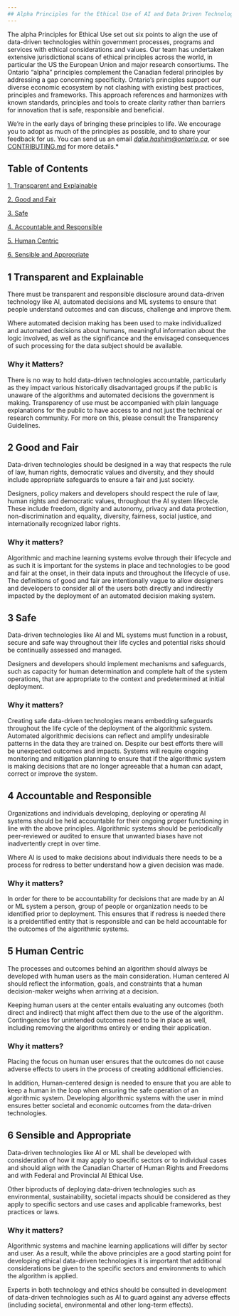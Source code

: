 ```yaml
---
## Alpha Principles for the Ethical Use of AI and Data Driven Technologies in Ontario
---
```


The alpha Principles for Ethical Use set out six points to align the use of data-driven technologies within government processes, programs and services with ethical considerations and values. Our team has undertaken extensive jurisdictional scans of ethical principles across the world, in particular the US the European Union and major research consortiums. The Ontario “alpha” principles complement the Canadian federal principles by addressing a gap concerning specificity. Ontario’s principles support our diverse economic ecosystem by not clashing with existing best practices, principles and frameworks. This approach references and harmonizes with known standards, principles and tools to create clarity rather than barriers for innovation that is safe, responsible and beneficial. 

We’re in the early days of bringing these principles to life. We encourage you to adopt as much of the principles as possible, and to share your feedback for us.  You can send us an email *<dalia.hashim@ontario.ca>*, or see [CONTRIBUTING.md](https://github.com/ongov/AI-Principles/blob/master/CONTRIBUTING.md) for more details.*

Table of Contents
---------------------

[1. Transparent and Explainable](#1-Transparent-and-Explainable)

[2. Good and Fair ](#2-Good-and-Fair)

[3. Safe](#3-Safe)

[4. Accountable and Responsible](#4-accountable-and-responsible)

[5. Human Centric](#5-human-centric)

[6. Sensible and Appropriate](#6-sensible-and-appropriate)



1 Transparent and Explainable  
---------------------------------------
 
There must be transparent and responsible disclosure around data-driven technology like AI, automated decisions and ML systems to ensure that people understand outcomes and can discuss, challenge and improve them.  

Where automated decision making has been used to make individualized and automated decisions about humans, meaningful information about the logic involved, as well as the significance and the envisaged consequences of such processing for the data subject should be available.  

### Why it Matters?  

There is no way to hold data-driven technologies accountable, particularly as they impact various historically disadvantaged groups if the public is unaware of the algorithms and automated decisions the government is making. Transparency of use must be accompanied with plain language explanations for the public to have access to and not just the technical or research community. For more on this, please consult the Transparency Guidelines.  

 
 
2 Good and Fair   
---------------------------------------

Data-driven technologies should be designed in a way that respects the rule of law, human rights, democratic values and diversity, and they should include appropriate safeguards to ensure a fair and just society.  

 
Designers, policy makers and developers should respect the rule of law, human rights and democratic values, throughout the AI system lifecycle. These include freedom, dignity and autonomy, privacy and data protection, non-discrimination and equality, diversity, fairness, social justice, and internationally recognized labor rights. 

 
### Why it matters?  
Algorithmic and machine learning systems evolve through their lifecycle and as such it is important for the systems in place and technologies to be good and fair at the onset, in their data inputs and throughout the lifecycle of use. The definitions of good and fair are intentionally vague to allow designers and developers to consider all of the users both directly and indirectly impacted by the deployment of an automated decision making system.  

 

3 Safe  
---------------------------------------

Data-driven technologies like AI and ML systems must function in a robust, secure and safe way throughout their life cycles and potential risks should be continually assessed and managed.  

 
Designers and developers should implement mechanisms and safeguards, such as capacity for human determination and complete halt of the system operations, that are appropriate to the context and predetermined at initial deployment.  


### Why it matters? 
Creating safe data-driven technologies means embedding safeguards throughout the life cycle of the deployment of the algorithmic system. Automated algorithmic decisions can reflect and amplify undesirable patterns in the data they are trained on. Despite our best efforts there will be unexpected outcomes and impacts. Systems will require ongoing monitoring and mitigation planning to ensure that if the algorithmic system is making decisions that are no longer agreeable that a human can adapt, correct or improve the system.   
 

4 Accountable and Responsible   
---------------------------------------

Organizations and individuals developing, deploying or operating AI systems should be held accountable for their ongoing proper functioning in line with the above principles. Algorithmic systems should be periodically peer-reviewed or audited to ensure that unwanted biases have not inadvertently crept in over time. 

 
Where AI is used to make decisions about individuals there needs to be a process for redress to better understand how a given decision was made.  

 
### Why it matters? 

In order for there to be accountability for decisions that are made by an AI or ML system a person, group of people or organization needs to be identified prior to deployment. This ensures that if redress is needed there is a preidentified entity that is responsible and can be held accountable for the outcomes of the algorithmic systems.  
 

5 Human Centric 
---------------------------------------

The processes and outcomes behind an algorithm should always be developed with human users as the main consideration. Human centered AI should reflect the information, goals, and constraints that a human decision-maker weighs when arriving at a decision.  

 
Keeping human users at the center entails evaluating any outcomes (both direct and indirect) that might affect them due to the use of the algorithm. Contingencies for unintended outcomes need to be in place as well, including removing the algorithms entirely or ending their application.  

 
### Why it matters? 
Placing the focus on human user ensures that the outcomes do not cause adverse effects to users in the process of creating additional efficiencies.  

 
In addition, Human-centered design is needed to ensure that you are able to keep a human in the loop when ensuring the safe operation of an algorithmic system. Developing algorithmic systems with the user in mind ensures better societal and economic outcomes from the data-driven technologies.  
 

6 Sensible and Appropriate  
---------------------------------------

Data-driven technologies like AI or ML shall be developed with consideration of how it may apply to specific sectors or to individual cases and should align with the Canadian Charter of Human Rights and Freedoms and with Federal and Provincial AI Ethical Use.  


Other biproducts of deploying data-driven technologies such as environmental, sustainability, societal impacts should be considered as they apply to specific sectors and use cases and applicable frameworks, best practices or laws.  

 
### Why it matters? 

Algorithmic systems and machine learning applications will differ by sector and user. As a result, while the above principles are a good starting point for developing ethical data-driven technologies it is important that additional considerations be given to the specific sectors and environments to which the algorithm is applied.  


Experts in both technology and ethics should be consulted in development of data-driven technologies such as AI to guard against any adverse effects (including societal, environmental and other long-term effects). 

 

